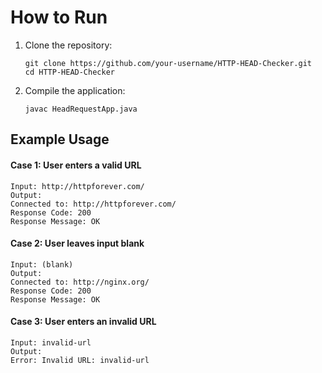 # How to Run

1.  Clone the repository:

    ```
    git clone https://github.com/your-username/HTTP-HEAD-Checker.git
    cd HTTP-HEAD-Checker
    ```
2.  Compile the application:

    ```
    javac HeadRequestApp.java
    ```

## Example Usage

#### Case 1: User enters a valid URL

```
Input: http://httpforever.com/
Output:
Connected to: http://httpforever.com/
Response Code: 200
Response Message: OK
```

#### Case 2: User leaves input blank

```
Input: (blank)
Output:
Connected to: http://nginx.org/
Response Code: 200
Response Message: OK
```

#### Case 3: User enters an invalid URL

```
Input: invalid-url
Output:
Error: Invalid URL: invalid-url
```
